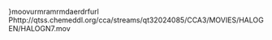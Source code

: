    }moov   urmra   mrmda   erdrf    url    Phttp://qtss.chemeddl.org/cca/streams/qt32024085/CCA3/MOVIES/HALOGEN/HALOGN7.mov  
